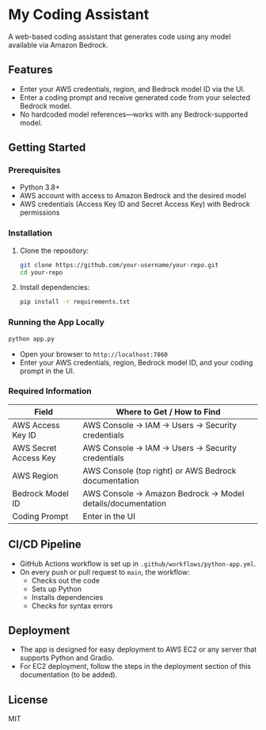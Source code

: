 # My Coding Assistant

A web-based coding assistant that generates code using any model available via Amazon Bedrock.

## Features
- Enter your AWS credentials, region, and Bedrock model ID via the UI.
- Enter a coding prompt and receive generated code from your selected Bedrock model.
- No hardcoded model references—works with any Bedrock-supported model.

## Getting Started

### Prerequisites
- Python 3.8+
- AWS account with access to Amazon Bedrock and the desired model
- AWS credentials (Access Key ID and Secret Access Key) with Bedrock permissions

### Installation
1. Clone the repository:
   ```bash
   git clone https://github.com/your-username/your-repo.git
   cd your-repo
   ```
2. Install dependencies:
   ```bash
   pip install -r requirements.txt
   ```

### Running the App Locally
```bash
python app.py
```
- Open your browser to `http://localhost:7860`
- Enter your AWS credentials, region, Bedrock model ID, and your coding prompt in the UI.

### Required Information
| Field                   | Where to Get / How to Find                                      |
|-------------------------|-----------------------------------------------------------------|
| AWS Access Key ID       | AWS Console → IAM → Users → Security credentials                |
| AWS Secret Access Key   | AWS Console → IAM → Users → Security credentials                |
| AWS Region              | AWS Console (top right) or AWS Bedrock documentation            |
| Bedrock Model ID        | AWS Console → Amazon Bedrock → Model details/documentation      |
| Coding Prompt           | Enter in the UI                                                 |

## CI/CD Pipeline
- GitHub Actions workflow is set up in `.github/workflows/python-app.yml`.
- On every push or pull request to `main`, the workflow:
  - Checks out the code
  - Sets up Python
  - Installs dependencies
  - Checks for syntax errors

## Deployment
- The app is designed for easy deployment to AWS EC2 or any server that supports Python and Gradio.
- For EC2 deployment, follow the steps in the deployment section of this documentation (to be added).

## License
MIT 